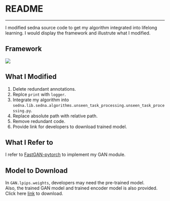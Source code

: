 # README
------
I modified sedna source code to get my algorithm integrated into lifelong learning. I would display the framework and illustrute what I modified.
## Framework
![](framework_with_gan_selftaughtlearning.png)

## What I Modified

1. Delete redundant annotations.
2. Replce `print` with `logger`.
3. Integrate my algorithm into `sedna.lib.sedna.algorithms.unseen_task_processing.unseen_task_processing.py`.
4. Replace absolute path with relative path.
5. Remove redundant code.
6. Provide link for developers to download trained model.

## What I Refer to
I refer to [FastGAN-pytorch](https://github.com/odegeasslbc/FastGAN-pytorch) to implement my GAN module.

## Model to Download
In `GAN.lpips.weights`, developers may need the pre-trained model.    
Also, the trained GAN model and trained encoder model is also provided.      
Click here [link](https://drive.google.com/drive/folders/1IOQCQ3sntxrbt7RtJIsSlBo0PFrR7Ets?usp=share_link) to download.